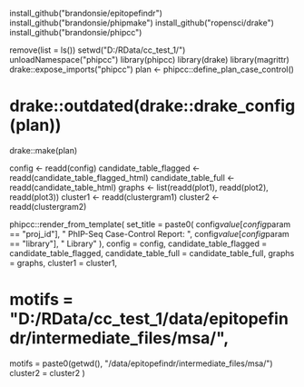 
install_github("brandonsie/epitopefindr")
install_github("brandonsie/phipmake")
install_github("ropensci/drake")
install_github("brandonsie/phipcc")



remove(list = ls())
setwd("D:/RData/cc_test_1/")
unloadNamespace("phipcc")
library(phipcc)
library(drake)
library(magrittr)
drake::expose_imports("phipcc")
plan <- phipcc::define_plan_case_control()
# drake::outdated(drake::drake_config(plan))
drake::make(plan)



config <- readd(config)
candidate_table_flagged <- readd(candidate_table_flagged_html)
candidate_table_full <- readd(candidate_table_html)
graphs <- list(readd(plot1), readd(plot2), readd(plot3))
cluster1 <- readd(clustergram1)
cluster2 <- readd(clustergram2)

phipcc::render_from_template(
  set_title = paste0(
    config$value[config$param == "proj_id"],
    " PhIP-Seq Case-Control Report: ",
    config$value[config$param == "library"],
    " Library"
  ),
  config = config,
  candidate_table_flagged = candidate_table_flagged,
  candidate_table_full = candidate_table_full,
  graphs = graphs,
  cluster1 = cluster1,
  # motifs = "D:/RData/cc_test_1/data/epitopefindr/intermediate_files/msa/",
  motifs = paste0(getwd(), "/data/epitopefindr/intermediate_files/msa/")
  cluster2 = cluster2
)
